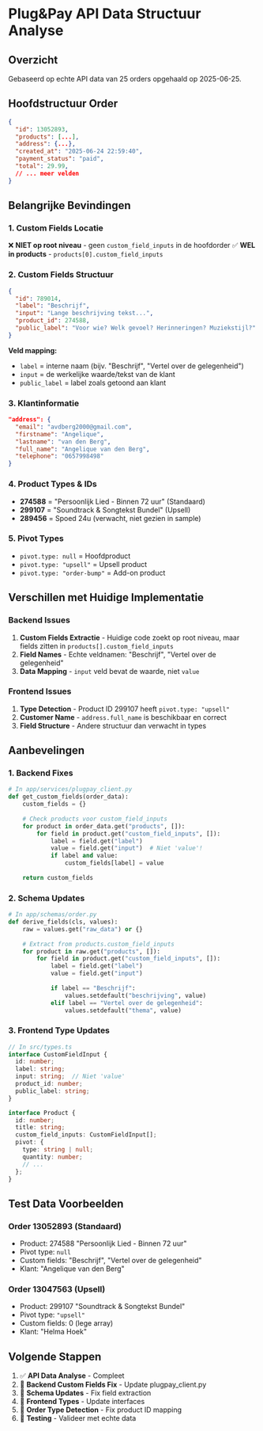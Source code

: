# Plug&Pay API Data Structuur Analyse

## Overzicht
Gebaseerd op echte API data van 25 orders opgehaald op 2025-06-25.

## Hoofdstructuur Order
```json
{
  "id": 13052893,
  "products": [...],
  "address": {...},
  "created_at": "2025-06-24 22:59:40",
  "payment_status": "paid",
  "total": 29.99,
  // ... meer velden
}
```

## Belangrijke Bevindingen

### 1. **Custom Fields Locatie**
❌ **NIET op root niveau** - geen `custom_field_inputs` in de hoofdorder
✅ **WEL in products** - `products[0].custom_field_inputs`

### 2. **Custom Fields Structuur**
```json
{
  "id": 789014,
  "label": "Beschrijf",
  "input": "Lange beschrijving tekst...",
  "product_id": 274588,
  "public_label": "Voor wie? Welk gevoel? Herinneringen? Muziekstijl?"
}
```

**Veld mapping:**
- `label` = interne naam (bijv. "Beschrijf", "Vertel over de gelegenheid")
- `input` = de werkelijke waarde/tekst van de klant
- `public_label` = label zoals getoond aan klant

### 3. **Klantinformatie**
```json
"address": {
  "email": "avdberg2000@gmail.com",
  "firstname": "Angelique",
  "lastname": "van den Berg",
  "full_name": "Angelique van den Berg",
  "telephone": "0657998498"
}
```

### 4. **Product Types & IDs**
- **274588** = "Persoonlijk Lied - Binnen 72 uur" (Standaard)
- **299107** = "Soundtrack & Songtekst Bundel" (Upsell)
- **289456** = Spoed 24u (verwacht, niet gezien in sample)

### 5. **Pivot Types**
- `pivot.type: null` = Hoofdproduct
- `pivot.type: "upsell"` = Upsell product
- `pivot.type: "order-bump"` = Add-on product

## Verschillen met Huidige Implementatie

### Backend Issues
1. **Custom Fields Extractie** - Huidige code zoekt op root niveau, maar fields zitten in `products[].custom_field_inputs`
2. **Field Names** - Echte veldnamen: "Beschrijf", "Vertel over de gelegenheid"
3. **Data Mapping** - `input` veld bevat de waarde, niet `value`

### Frontend Issues  
1. **Type Detection** - Product ID 299107 heeft `pivot.type: "upsell"`
2. **Customer Name** - `address.full_name` is beschikbaar en correct
3. **Field Structure** - Andere structuur dan verwacht in types

## Aanbevelingen

### 1. **Backend Fixes**
```python
# In app/services/plugpay_client.py
def get_custom_fields(order_data):
    custom_fields = {}
    
    # Check products voor custom_field_inputs
    for product in order_data.get("products", []):
        for field in product.get("custom_field_inputs", []):
            label = field.get("label")
            value = field.get("input")  # Niet 'value'!
            if label and value:
                custom_fields[label] = value
    
    return custom_fields
```

### 2. **Schema Updates**
```python
# In app/schemas/order.py
def derive_fields(cls, values):
    raw = values.get("raw_data") or {}
    
    # Extract from products.custom_field_inputs
    for product in raw.get("products", []):
        for field in product.get("custom_field_inputs", []):
            label = field.get("label")
            value = field.get("input")
            
            if label == "Beschrijf":
                values.setdefault("beschrijving", value)
            elif label == "Vertel over de gelegenheid":
                values.setdefault("thema", value)
```

### 3. **Frontend Type Updates**
```typescript
// In src/types.ts
interface CustomFieldInput {
  id: number;
  label: string;
  input: string;  // Niet 'value'
  product_id: number;
  public_label: string;
}

interface Product {
  id: number;
  title: string;
  custom_field_inputs: CustomFieldInput[];
  pivot: {
    type: string | null;
    quantity: number;
    // ...
  };
}
```

## Test Data Voorbeelden

### Order 13052893 (Standaard)
- Product: 274588 "Persoonlijk Lied - Binnen 72 uur"
- Pivot type: `null`
- Custom fields: "Beschrijf", "Vertel over de gelegenheid"
- Klant: "Angelique van den Berg"

### Order 13047563 (Upsell)  
- Product: 299107 "Soundtrack & Songtekst Bundel"
- Pivot type: `"upsell"`
- Custom fields: 0 (lege array)
- Klant: "Helma Hoek"

## Volgende Stappen

1. ✅ **API Data Analyse** - Compleet
2. 🔄 **Backend Custom Fields Fix** - Update plugpay_client.py
3. 🔄 **Schema Updates** - Fix field extraction
4. 🔄 **Frontend Types** - Update interfaces
5. 🔄 **Order Type Detection** - Fix product ID mapping
6. 🔄 **Testing** - Valideer met echte data 
